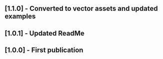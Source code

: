 ## [1.1.0] - Converted to vector assets and updated examples
## [1.0.1] - Updated ReadMe
## [1.0.0] - First publication
